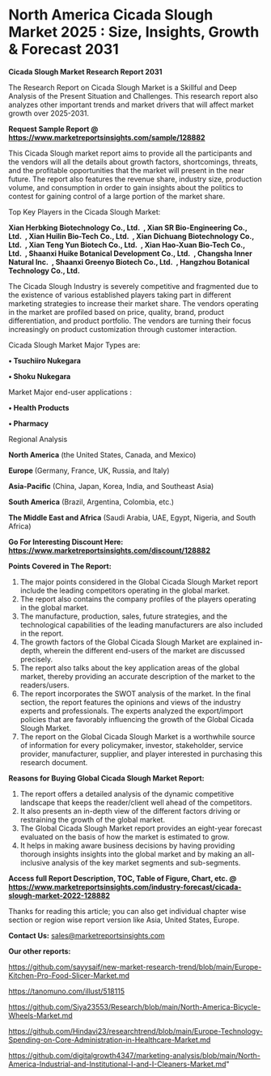 # North America Cicada Slough Market 2025 : Size, Insights, Growth & Forecast 2031

<strong>Cicada Slough Market Research Report 2031</strong>

The Research Report on Cicada Slough Market is a Skillful and Deep Analysis of the Present Situation and Challenges. This research report also analyzes other important trends and market drivers that will affect market growth over 2025-2031.

<strong>Request Sample Report @ <a href=https://www.marketreportsinsights.com/sample/128882>https://www.marketreportsinsights.com/sample/128882</a></strong>

This Cicada Slough market report aims to provide all the participants and the vendors will all the details about growth factors, shortcomings, threats, and the profitable opportunities that the market will present in the near future. The report also features the revenue share, industry size, production volume, and consumption in order to gain insights about the politics to contest for gaining control of a large portion of the market share.

Top Key Players in the Cicada Slough Market:

<strong>Xian Herbking Biotechnology Co., Ltd.  , Xian SR Bio-Engineering Co., Ltd.  , Xian Huilin Bio-Tech Co., Ltd.  , Xian Dichuang Biotechnology Co., Ltd.  , Xian Teng Yun Biotech Co., Ltd.  , Xian Hao-Xuan Bio-Tech Co., Ltd.  , Shaanxi Huike Botanical Development Co., Ltd.  , Changsha Inner Natural Inc.  , Shaanxi Greenyo Biotech Co., Ltd.  , Hangzhou Botanical Technology Co., Ltd.</strong>

The Cicada Slough Industry is severely competitive and fragmented due to the existence of various established players taking part in different marketing strategies to increase their market share. The vendors operating in the market are profiled based on price, quality, brand, product differentiation, and product portfolio. The vendors are turning their focus increasingly on product customization through customer interaction.

Cicada Slough Market Major Types are:

<strong>• Tsuchiiro Nukegara

• Shoku Nukegara</strong>

Market Major end-user applications :

<strong>• Health Products

• Pharmacy</strong>

Regional Analysis

</u><strong><b>North America</b></strong> (the United States, Canada, and Mexico)

<strong><b>Europe </b></strong>(Germany, France, UK, Russia, and Italy)

<strong><b>Asia-Pacific</b></strong> (China, Japan, Korea, India, and Southeast Asia)

<strong><b>South America</b></strong> (Brazil, Argentina, Colombia, etc.)

<strong><b>The Middle East and Africa</b></strong> (Saudi Arabia, UAE, Egypt, Nigeria, and South Africa)

<strong>Go For Interesting Discount Here: <a href=https://www.marketreportsinsights.com/discount/128882>https://www.marketreportsinsights.com/discount/128882</a></strong>

<strong>Points Covered in The Report:</strong>
<ol>
  <li>The major points considered in the Global Cicada Slough Market report include the leading competitors operating in the global market.</li>
  <li>The report also contains the company profiles of the players operating in the global market.</li>
  <li>The manufacture, production, sales, future strategies, and the technological capabilities of the leading manufacturers are also included in the report.</li>
  <li>The growth factors of the Global Cicada Slough Market are explained in-depth, wherein the different end-users of the market are discussed precisely.</li>
  <li>The report also talks about the key application areas of the global market, thereby providing an accurate description of the market to the readers/users.</li>
  <li>The report incorporates the SWOT analysis of the market. In the final section, the report features the opinions and views of the industry experts and professionals. The experts analyzed the export/import policies that are favorably influencing the growth of the Global Cicada Slough Market.</li>
  <li>The report on the Global Cicada Slough Market is a worthwhile source of information for every policymaker, investor, stakeholder, service provider, manufacturer, supplier, and player interested in purchasing this research document.</li>
</ol>
<strong>Reasons for Buying Global Cicada Slough Market Report:</strong>

<ol>
  <li>The report offers a detailed analysis of the dynamic competitive landscape that keeps the reader/client well ahead of the competitors.</li>
  <li>It also presents an in-depth view of the different factors driving or restraining the growth of the global market.</li>
  <li>The Global Cicada Slough Market report provides an eight-year forecast evaluated on the basis of how the market is estimated to grow.</li>
  <li>It helps in making aware business decisions by having providing thorough insights insights into the global market and by making an all-inclusive analysis of the key market segments and sub-segments.</li>
</ol>
<strong>Access full Report Description, TOC, Table of Figure, Chart, etc. @ <a href=https://www.marketreportsinsights.com/industry-forecast/cicada-slough-market-2022-128882>https://www.marketreportsinsights.com/industry-forecast/cicada-slough-market-2022-128882</a></strong>


Thanks for reading this article; you can also get individual chapter wise section or region wise report version like Asia, United States, Europe.

<strong>Contact Us:</strong>
sales@marketreportsinsights.com

<strong>Our other reports:</strong>

<a href=https://github.com/sayysaif/new-market-research-trend/blob/main/Europe-Kitchen-Pro-Food-Slicer-Market.md>https://github.com/sayysaif/new-market-research-trend/blob/main/Europe-Kitchen-Pro-Food-Slicer-Market.md</a>

<a href=https://tanomuno.com/illust/518115>https://tanomuno.com/illust/518115</a>

<a href=https://github.com/Siya23553/Research/blob/main/North-America-Bicycle-Wheels-Market.md>https://github.com/Siya23553/Research/blob/main/North-America-Bicycle-Wheels-Market.md</a>

<a href=https://github.com/Hindavi23/researchtrend/blob/main/Europe-Technology-Spending-on-Core-Administration-in-Healthcare-Market.md>https://github.com/Hindavi23/researchtrend/blob/main/Europe-Technology-Spending-on-Core-Administration-in-Healthcare-Market.md</a>

<a href=https://github.com/digitalgrowth4347/marketing-analysis/blob/main/North-America-Industrial-and-Institutional-I-and-I-Cleaners-Market.md>https://github.com/digitalgrowth4347/marketing-analysis/blob/main/North-America-Industrial-and-Institutional-I-and-I-Cleaners-Market.md</a>"
